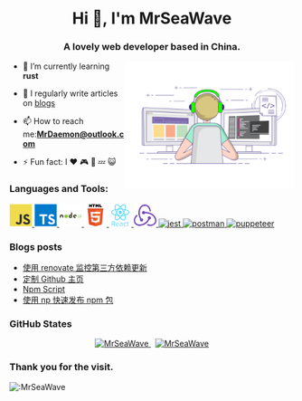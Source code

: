 <!--
**MrSeaWave/MrSeaWave** is a ✨ _special_ ✨ repository because its `README.md` (this file) appears on your GitHub profile.

Here are some ideas to get you started:

- 🔭 I’m currently working on ...
- 🌱 I’m currently learning ...
- 👯 I’m looking to collaborate on ...
- 🤔 I’m looking for help with ...
- 💬 Ask me about ...
- 📫 How to reach me: ...
- 😄 Pronouns: ...
- ⚡ Fun fact: ...
-->
<h1 align="center">Hi 👋, I'm MrSeaWave</h1>
<h3 align="center">A lovely web developer based in China.</h3>

<img align="right" alt="GIF" src="work.gif" width="300"/>

- 🌱 I’m currently learning **rust**

- 📝 I regularly write articles on [blogs](https://mrseawave.github.io/blogs/)

- 📫 How to reach me:**MrDaemon@outlook.com**

- ⚡ Fun fact: I :heart: :video_game: :movie_camera: :zzz: :smiley_cat:

<!-- 📊 This week I spent my time on -->

<h3 align="left">Languages and Tools:</h3>
    <p align="left">
      <a
        href="https://developer.mozilla.org/en-US/docs/Web/JavaScript"
        target="_blank"
        rel="noreferrer"
      >
        <img
          src="https://raw.githubusercontent.com/devicons/devicon/master/icons/javascript/javascript-original.svg"
          alt="javascript"
          width="40"
          height="40"
        />
      </a>
      <a
        href="https://www.typescriptlang.org/"
        target="_blank"
        rel="noreferrer"
      >
        <img
          src="https://raw.githubusercontent.com/devicons/devicon/master/icons/typescript/typescript-original.svg"
          alt="typescript"
          width="40"
          height="40"
        />
      </a>
      <a href="https://nodejs.org" target="_blank" rel="noreferrer">
        <img
          src="https://raw.githubusercontent.com/devicons/devicon/master/icons/nodejs/nodejs-original-wordmark.svg"
          alt="nodejs"
          width="40"
          height="40"
        />
      </a>
      <a href="https://www.w3.org/html/" target="_blank" rel="noreferrer">
        <img
          src="https://raw.githubusercontent.com/devicons/devicon/master/icons/html5/html5-original-wordmark.svg"
          alt="html5"
          width="40"
          height="40"
        />
      </a>
      <a href="https://reactjs.org/" target="_blank" rel="noreferrer">
        <img
          src="https://raw.githubusercontent.com/devicons/devicon/master/icons/react/react-original-wordmark.svg"
          alt="react"
          width="40"
          height="40"
        />
      </a>
      <a href="https://redux.js.org" target="_blank" rel="noreferrer">
        <img
          src="https://raw.githubusercontent.com/devicons/devicon/master/icons/redux/redux-original.svg"
          alt="redux"
          width="40"
          height="40"
        />
      </a>
      <a href="https://jestjs.io" target="_blank" rel="noreferrer">
        <img
          src="https://www.vectorlogo.zone/logos/jestjsio/jestjsio-icon.svg"
          alt="jest"
          width="40"
          height="40"
        />
      </a>
      <a href="https://postman.com" target="_blank" rel="noreferrer">
        <img
          src="https://www.vectorlogo.zone/logos/getpostman/getpostman-icon.svg"
          alt="postman"
          width="40"
          height="40"
        />
      </a>
      <a
        href="https://github.com/puppeteer/puppeteer"
        target="_blank"
        rel="noreferrer"
      >
        <img
          src="https://www.vectorlogo.zone/logos/pptrdev/pptrdev-official.svg"
          alt="puppeteer"
          width="40"
          height="40"
        />
      </a>
</p>

### Blogs posts

<!-- BLOG-POST-LIST:START -->
- [使用 renovate 监控第三方依赖更新](https://mrseawave.github.io/blogs/articles/2022/02/09/renovate/)
- [定制 Github 主页](https://mrseawave.github.io/blogs/articles/2022/01/27/github-profile-readme/)
- [Npm Script](https://mrseawave.github.io/blogs/articles/2022/01/27/npm-script/)
- [使用 np 快速发布 npm 包](https://mrseawave.github.io/blogs/articles/2022/01/27/np-publish/)
<!-- BLOG-POST-LIST:END -->

### GitHub States

<div align="center">
      <a href="https://github.com/MrSeaWave" target="_blank">
        <img
          src="https://github-readme-stats.vercel.app/api?username=MrSeaWave&show_icons=true&locale=en"
          alt="MrSeaWave"
          width="45%"
        />
      </a>
      &nbsp;
      <a href="https://github.com/MrSeaWave" target="_blank">
        <img
          src="https://github-readme-stats.vercel.app/api/top-langs?username=MrSeaWave&show_icons=true&locale=en&layout=compact"
          alt="MrSeaWave"
          width="45%"
        />
      </a>
</div>

<!-- [![MrSeaWave's github activity graph](https://activity-graph.herokuapp.com/graph?username=MrSeaWave&theme=react-dark)](https://github.com/MrSeaWave/MrSeaWave) -->

### Thank you for the visit.

![:MrSeaWave](https://count.getloli.com/get/@:MrSeaWave)

